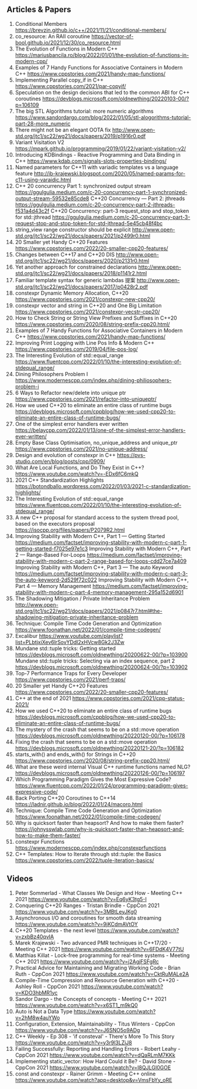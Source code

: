 ## Articles & Papers
1. Conditional Members
    https://brevzin.github.io/c++/2021/11/21/conditional-members/
2. co_resource<T>: An RAII coroutine
    https://vector-of-bool.github.io/2021/12/30/co_resource.html
3. The Evolution of Functions in Modern C++
    https://mariusbancila.ro/blog/2022/01/01/the-evolution-of-functions-in-modern-cpp/
4. Examples of 7 Handy Functions for Associative Containers in Modern C++
    https://www.cppstories.com/2021/handy-map-functions/
5. Implementing Parallel copy_if in C++
    https://www.cppstories.com/2021/par-copyif/
6. Speculation on the design decisions that led to the common ABI for C++ coroutines
    https://devblogs.microsoft.com/oldnewthing/20220103-00/?p=106109
7. The big STL Algorithms tutorial: more numeric algorithms
    https://www.sandordargo.com/blog/2022/01/05/stl-alogorithms-tutorial-part-28-more_numeric
8. There might not be an elegant OOTA fix
    http://www.open-std.org/jtc1/sc22/wg21/docs/papers/2019/p1916r0.pdf
9. Variant Visitation V2
    https://mpark.github.io/programming/2019/01/22/variant-visitation-v2/
10. Introducing KDBindings - Reactive Programming and Data Binding in C++
    https://www.kdab.com/signals-slots-properties-bindings/
11. Named parameters for C++11 with variadic templates vs a language feature
    http://ib-krajewski.blogspot.com/2020/05/named-params-for-c11-using-varaidic.html
12. C++ 20 concurrency Part 1: synchronized output stream
    https://ggulgulia.medium.com/c-20-concurrency-part-1-synchronized-output-stream-59532e85cde8
    C++20 Concurrency — Part 2: jthreads
    https://ggulgulia.medium.com/c-20-concurrency-part-2-jthreads-f531a4d43c2f
    C++20 Concurrency: part-3 request_stop and stop_token for std::jthread
    https://ggulgulia.medium.com/c-20-concurrency-part-3-request-stop-and-stop-token-for-std-jthread-5e45cb48f4bc
13. string_view range constructor should be explicit
    http://www.open-std.org/jtc1/sc22/wg21/docs/papers/2021/p2499r0.html
14. 20 Smaller yet Handy C++20 Features
    https://www.cppstories.com/2022/20-smaller-cpp20-features/
15. Changes between C++17 and C++20 DIS
    http://www.open-std.org/jtc1/sc22/wg21/docs/papers/2020/p2131r0.html
16. Yet another approach for constrained declarations
    http://www.open-std.org/jtc1/sc22/wg21/docs/papers/2018/p1141r2.html
17. Familiar template syntax for generic lambdas 提案
    http://www.open-std.org/jtc1/sc22/wg21/docs/papers/2017/p0428r2.pdf
18. constexpr Dynamic Memory Allocation, C++20
    https://www.cppstories.com/2021/constexpr-new-cpp20/
19. constexpr vector and string in C++20 and One Big Limitation
    https://www.cppstories.com/2021/constexpr-vecstr-cpp20/
20. How to Check String or String View Prefixes and Suffixes in C++20
    https://www.cppstories.com/2020/08/string-prefix-cpp20.html/
21. Examples of 7 Handy Functions for Associative Containers in Modern C++
    https://www.cppstories.com/2021/handy-map-functions/
22. Improving Print Logging with Line Pos Info & Modern C++
    https://www.cppstories.com/2019/04/file-pos-log/
23. The Interesting Evolution of std::equal_range
    https://www.fluentcpp.com/2022/01/10/the-interesting-evolution-of-stdequal_range/
24. Dining Philosophers Problem I
    https://www.modernescpp.com/index.php/dining-philiosophers-problem-i
25. 6 Ways to Refactor new/delete into unique ptr
    https://www.cppstories.com/2021/refactor-into-uniqueptr/
26. How we used C++20 to eliminate an entire class of runtime bugs
    https://devblogs.microsoft.com/cppblog/how-we-used-cpp20-to-eliminate-an-entire-class-of-runtime-bugs/
27. One of the simplest error handlers ever written
    https://belaycpp.com/2022/01/13/one-of-the-simplest-error-handlers-ever-written/
28. Empty Base Class Optimisation, no_unique_address and unique_ptr
    https://www.cppstories.com/2021/no-unique-address/
29. Design and evolution of constexpr in C++
    https://pvs-studio.com/en/blog/posts/cpp/0909/
30. What Are Local Functions, and Do They Exist in C++?
    https://www.youtube.com/watch?v=-EDx6fC6mkQ
31. 2021 C++ Standardization Highlights
    https://botondballo.wordpress.com/2022/01/03/2021-c-standardization-highlights/
32. The Interesting Evolution of std::equal_range
    https://www.fluentcpp.com/2022/01/10/the-interesting-evolution-of-stdequal_range/
33. A new C++ proposal for standard access to the system thread pool, based on the executors proposal
    https://isocpp.org/files/papers/P2079R2.html
34. Improving Stability with Modern C++, Part 1 — Getting Started
    https://medium.com/factset/improving-stability-with-modern-c-part-1-getting-started-f7025e97e1c3
    Improving Stability with Modern C++, Part 2 — Range-Based For-Loops
    https://medium.com/factset/improving-stability-with-modern-c-part-2-range-based-for-loops-cdd27ce7a409
    Improving Stability with Modern C++, Part 3 — The auto Keyword
    https://medium.com/factset/improving-stability-with-modern-c-part-3-the-auto-keyword-2d529f72c022
    Improving Stability with Modern C++, Part 4 — Memory Management
    https://medium.com/factset/improving-stability-with-modern-c-part-4-memory-management-295a152d6901
35. The Shadowing Mitigation / Private Inheritance Problem
    http://www.open-std.org/jtc1/sc22/wg21/docs/papers/2021/p0847r7.html#the-shadowing-mitigation-private-inheritance-problem
36. Technique: Compile Time Code Generation and Optimization
    https://www.foonathan.net/2022/01/compile-time-codegen/
37. Excalibur
    https://www.youtube.com/playlist?list=PLbtjxiXev6lrSovYDdI2xHVcw8Gk2J3Zw
38. Mundane std::tuple tricks: Getting started
    https://devblogs.microsoft.com/oldnewthing/20200622-00/?p=103900
    Mundane std::tuple tricks: Selecting via an index sequence, part 2
    https://devblogs.microsoft.com/oldnewthing/20200624-00/?p=103902
39. Top-7 Performance Traps for Every Developer
    https://www.cppstories.com/2021/perf-traps/
40. 20 Smaller yet Handy C++20 Features
    https://www.cppstories.com/2022/20-smaller-cpp20-features/
41. C++ at the end of 2021
    https://www.cppstories.com/2021/cpp-status-2021/
42. How we used C++20 to eliminate an entire class of runtime bugs
    https://devblogs.microsoft.com/cppblog/how-we-used-cpp20-to-eliminate-an-entire-class-of-runtime-bugs/
43. The mystery of the crash that seems to be on a std::move operation
    https://devblogs.microsoft.com/oldnewthing/20220120-00/?p=106178
44. Fixing the crash that seems to be on a std::move operation
    https://devblogs.microsoft.com/oldnewthing/20220121-20/?p=106182
45. starts_with() and ends_with() for Strings in C++20
    https://www.cppstories.com/2020/08/string-prefix-cpp20.html/
46. What are these weird internal Visual C++ runtime functions named NLG?
    https://devblogs.microsoft.com/oldnewthing/20220126-00/?p=106197
47. Which Programming Paradigm Gives the Most Expressive Code?
    https://www.fluentcpp.com/2022/01/24/programming-paradigm-gives-expressive-code/
48. Back Porting C++20 Coroutines to C++14
    https://ladnir.github.io/blog/2022/01/24/macoro.html
49. Technique: Compile Time Code Generation and Optimization
    https://www.foonathan.net/2022/01/compile-time-codegen/
50. Why is quicksort faster than heapsort? And how to make them faster?
    https://johnysswlab.com/why-is-quicksort-faster-than-heapsort-and-how-to-make-them-faster/
51. constexpr Functions
    https://www.modernescpp.com/index.php/constexprfunctions
52. C++ Templates: How to Iterate through std::tuple: the Basics
    https://www.cppstories.com/2022/tuple-iteration-basics/



## Videos
1. Peter Sommerlad - What Classes We Design and How - Meeting C++ 2021
    https://www.youtube.com/watch?v=Eq6yK3tg5-I
2. Conquering C++20 Ranges - Tristan Brindle - CppCon 2021
    https://www.youtube.com/watch?v=3MBtLeyJKg0
3. Asynchronous I/O and coroutines for smooth data streaming
    https://www.youtube.com/watch?v=9jKCdmAVtOY
4. C++20 Templates - the next level
    https://www.youtube.com/watch?v=zxbBz40qvIA
5. Marek Krajewski - Two advanced PMR techniques in C++17/20 - Meeting C++ 2021
    https://www.youtube.com/watch?v=6FDdK4V77tU
6. Matthias Killat - Lock-free programming for real-time systems - Meeting C++ 2021
    https://www.youtube.com/watch?v=j2AgjFSFgRc
7. Practical Advice for Maintaining and Migrating Working Code - Brian Ruth - CppCon 2021
    https://www.youtube.com/watch?v=CktRuMALe2A
8. Compile-Time Compression and Resource Generation with C++20 - Ashley Roll - CppCon 2021
    https://www.youtube.com/watch?v=KDO3hbMR1yc
9. Sandor Dargo - the Concepts of concepts - Meeting C++ 2021
    https://www.youtube.com/watch?v=x6ST1_m9kQ0
10. Auto is Not a Data Type
    https://www.youtube.com/watch?v=2hM8w4auYWo
11. Configuration, Extension, Maintainability - Titus Winters - CppCon
    https://www.youtube.com/watch?v=J6SNO5o9ADg
12. C++ Weekly - Ep 308 - 'if consteval' - There's More To This Story
    https://www.youtube.com/watch?v=y3r9l3LZiJ8
13. Failing Successfully: Reporting and Handling Errors - Robert Leahy - CppCon 2021
    https://www.youtube.com/watch?v=dQaRLmM7KKk
14. Implementing static_vector: How Hard Could it Be? - David Stone - CppCon 2021
    https://www.youtube.com/watch?v=I8QJLGI0GOE
15. const and constexpr - Rainer Grimm - Meeting C++ online
    https://www.youtube.com/watch?app=desktop&v=VmsFbYy_oRE